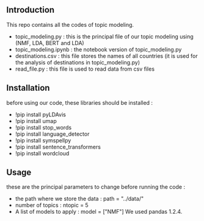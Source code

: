 ## Introduction

This repo contains all the codes of topic modeling.

- topic_modeling.py : this is the principal file of our topic modeling using (NMF, LDA, BERT and LDA) 
- topic_modeling.ipynb : the notebook version of topic_modeling.py
- destinations.csv : this file stores the names of all countries (it is used for the analysis of destinations in topic_modeling.py)
- read_file.py : this file is used to read data from csv files

## Installation

before using our code, these libraries should be installed :

  - !pip install pyLDAvis
  - !pip install umap
  - !pip install stop_words
  - !pip install language_detector
  - !pip install symspellpy
  - !pip install sentence_transformers
  - !pip install wordcloud

## Usage
these are the principal parameters to change before running the code :

- the path where we store the data : path = "../data/"
- number of topics : ntopic = 5
- A list of models to apply : model = ["NMF"]
We used pandas 1.2.4.
